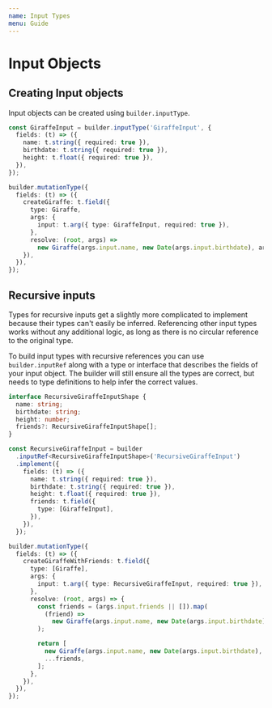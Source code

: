 ```yaml
---
name: Input Types
menu: Guide
---
```


# Input Objects

## Creating Input objects

Input objects can be created using `builder.inputType`.

```typescript
const GiraffeInput = builder.inputType('GiraffeInput', {
  fields: (t) => ({
    name: t.string({ required: true }),
    birthdate: t.string({ required: true }),
    height: t.float({ required: true }),
  }),
});

builder.mutationType({
  fields: (t) => ({
    createGiraffe: t.field({
      type: Giraffe,
      args: {
        input: t.arg({ type: GiraffeInput, required: true }),
      },
      resolve: (root, args) =>
        new Giraffe(args.input.name, new Date(args.input.birthdate), args.input.height),
    }),
  }),
});
```

## Recursive inputs

Types for recursive inputs get a slightly more complicated to implement because their types can't
easily be inferred. Referencing other input types works without any additional logic, as long as
there is no circular reference to the original type.

To build input types with recursive references you can use `builder.inputRef` along with a type or
interface that describes the fields of your input object. The builder will still ensure all the
types are correct, but needs to type definitions to help infer the correct values.

```typescript
interface RecursiveGiraffeInputShape {
  name: string;
  birthdate: string;
  height: number;
  friends?: RecursiveGiraffeInputShape[];
}

const RecursiveGiraffeInput = builder
  .inputRef<RecursiveGiraffeInputShape>('RecursiveGiraffeInput')
  .implement({
    fields: (t) => ({
      name: t.string({ required: true }),
      birthdate: t.string({ required: true }),
      height: t.float({ required: true }),
      friends: t.field({
        type: [GiraffeInput],
      }),
    }),
  });

builder.mutationType({
  fields: (t) => ({
    createGiraffeWithFriends: t.field({
      type: [Giraffe],
      args: {
        input: t.arg({ type: RecursiveGiraffeInput, required: true }),
      },
      resolve: (root, args) => {
        const friends = (args.input.friends || []).map(
          (friend) =>
            new Giraffe(args.input.name, new Date(args.input.birthdate), args.input.height),
        );

        return [
          new Giraffe(args.input.name, new Date(args.input.birthdate), args.input.height),
          ...friends,
        ];
      },
    }),
  }),
});
```
